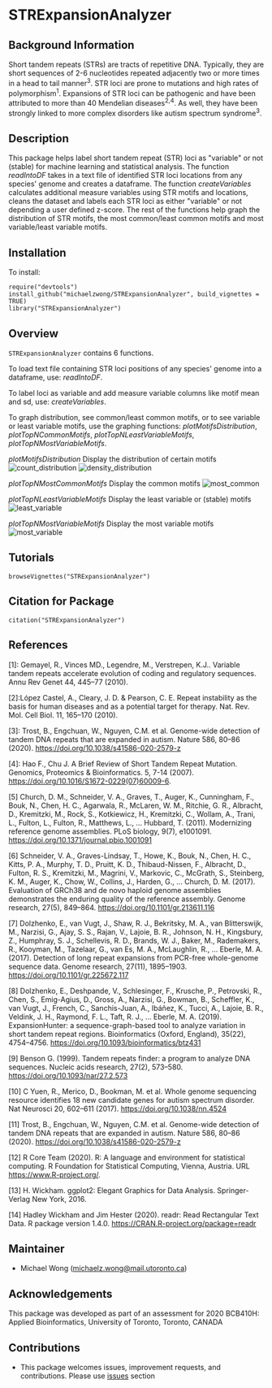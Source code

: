 # STRExpansionAnalyzer

## Background Information
Short tandem repeats (STRs) are tracts of repetitive DNA. Typically, they are
short sequences of 2-6 nucleotides repeated adjacently two or more times in a head
to tail manner<sup>3</sup>. STR loci are prone to mutations and high rates of polymorphism<sup>1</sup>. Expansions
of STR loci can be pathogenic and have been attributed to more than 40 Mendelian diseases<sup>2,4</sup>.
As well, they have been strongly linked to more complex disorders like autism spectrum syndrome<sup>3</sup>.

## Description
This package helps label short tandem repeat (STR) loci as "variable" or not (stable) for machine learning and statistical analysis.
The function *readIntoDF* takes in a text file of identified STR loci locations from any species' genome and creates a dataframe.
The function *createVariables* calculates additional measure variables using STR motifs and locations, cleans the dataset and labels each STR loci as either "variable" or not depending a user defined z-score.
The rest of the functions help graph the distribution of STR motifs, the most common/least common motifs and most variable/least variable motifs.


## Installation
To install:
```
require("devtools")
install_github("michaelzwong/STRExpansionAnalyzer", build_vignettes = TRUE)
library("STRExpansionAnalyzer")
```

## Overview
`STRExpansionAnalyzer` contains 6 functions.

To load text file containing STR loci positions of any species' genome 
into a dataframe, use: *readIntoDF*.

To label loci as variable and add measure variable columns like motif mean and
sd, use: *createVariables*.

To graph distribution, see common/least common motifs, or to see variable or 
least variable motifs, use the graphing functions: *plotMotifsDistribution*, *plotTopNCommonMotifs*, *plotTopNLeastVariableMotifs*, *plotTopNMostVariableMotifs*.

*plotMotifsDistribution* Display the distribution of certain motifs
![count_distribution](https://github.com/michaelzwong/STRExpansionAnalyzer/blob/main/inst/extdata/motif_count_distribution.png)
![density_distribution](https://github.com/michaelzwong/STRExpansionAnalyzer/blob/main/inst/extdata/motif_density_distribution.png)

*plotTopNMostCommonMotifs* Display the common motifs
![most_common](https://github.com/michaelzwong/STRExpansionAnalyzer/blob/main/inst/extdata/most_common_mofits.png)

*plotTopNLeastVariableMotifs* Display the least variable or (stable) motifs
![least_variable](https://github.com/michaelzwong/STRExpansionAnalyzer/blob/main/inst/extdata/least_variable_motifs.png)

*plotTopNMostVariableMotifs* Display the most variable motifs
![most_variable](https://github.com/michaelzwong/STRExpansionAnalyzer/blob/main/inst/extdata/most_variable_motifs.png)




## Tutorials
```
browseVignettes("STRExpansionAnalyzer")
```
## Citation for Package
```
citation("STRExpansionAnalyzer")
```

## References
[1]: Gemayel, R., Vinces MD., Legendre, M., Verstrepen, K.J.. Variable tandem repeats accelerate evolution of coding and regulatory sequences. Annu Rev Genet 44, 445–77 (2010).

[2]:López Castel, A., Cleary, J. D. & Pearson, C. E. Repeat instability as the basis for human diseases and as a potential target for therapy. Nat. Rev. Mol. Cell Biol. 11, 165–170 (2010).

[3]: Trost, B., Engchuan, W., Nguyen, C.M. et al. Genome-wide detection of tandem DNA repeats that are expanded in autism. Nature 586, 80–86 (2020). https://doi.org/10.1038/s41586-020-2579-z

[4]: Hao F., Chu J. A Brief Review of Short Tandem Repeat Mutation. Genomics, Proteomics & Bioinformatics. 5, 7-14 (2007). https://doi.org/10.1016/S1672-0229(07)60009-6.

[5] Church, D. M., Schneider, V. A., Graves, T., Auger, K., Cunningham, F., Bouk, N., Chen, H. C., Agarwala, R., McLaren, W. M., Ritchie, G. R., Albracht, D., Kremitzki, M., Rock, S., Kotkiewicz, H., Kremitzki, C., Wollam, A., Trani, L., Fulton, L., Fulton, R., Matthews, L., … Hubbard, T. (2011). Modernizing reference genome assemblies. PLoS biology, 9(7), e1001091. https://doi.org/10.1371/journal.pbio.1001091

[6] Schneider, V. A., Graves-Lindsay, T., Howe, K., Bouk, N., Chen, H. C., Kitts, P. A., Murphy, T. D., Pruitt, K. D., Thibaud-Nissen, F., Albracht, D., Fulton, R. S., Kremitzki, M., Magrini, V., Markovic, C., McGrath, S., Steinberg, K. M., Auger, K., Chow, W., Collins, J., Harden, G., … Church, D. M. (2017). Evaluation of GRCh38 and de novo haploid genome assemblies demonstrates the enduring quality of the reference assembly. Genome research, 27(5), 849–864. https://doi.org/10.1101/gr.213611.116

[7] Dolzhenko, E., van Vugt, J., Shaw, R. J., Bekritsky, M. A., van Blitterswijk, M., Narzisi, G., Ajay, S. S., Rajan, V., Lajoie, B. R., Johnson, N. H., Kingsbury, Z., Humphray, S. J., Schellevis, R. D., Brands, W. J., Baker, M., Rademakers, R., Kooyman, M., Tazelaar, G., van Es, M. A., McLaughlin, R., … Eberle, M. A. (2017). Detection of long repeat expansions from PCR-free whole-genome sequence data. Genome research, 27(11), 1895–1903. https://doi.org/10.1101/gr.225672.117

[8] Dolzhenko, E., Deshpande, V., Schlesinger, F., Krusche, P., Petrovski, R., Chen, S., Emig-Agius, D., Gross, A., Narzisi, G., Bowman, B., Scheffler, K., van Vugt, J., French, C., Sanchis-Juan, A., Ibáñez, K., Tucci, A., Lajoie, B. R., Veldink, J. H., Raymond, F. L., Taft, R. J., … Eberle, M. A. (2019). ExpansionHunter: a sequence-graph-based tool to analyze variation in short tandem repeat regions. Bioinformatics (Oxford, England), 35(22), 4754–4756. https://doi.org/10.1093/bioinformatics/btz431

[9] Benson G. (1999). Tandem repeats finder: a program to analyze DNA sequences. Nucleic acids research, 27(2), 573–580. https://doi.org/10.1093/nar/27.2.573

[10] C Yuen, R., Merico, D., Bookman, M. et al. Whole genome sequencing resource identifies 18 new candidate genes for autism spectrum disorder. Nat Neurosci 20, 602–611 (2017). https://doi.org/10.1038/nn.4524

[11] Trost, B., Engchuan, W., Nguyen, C.M. et al. Genome-wide detection of tandem DNA repeats that are expanded in autism. Nature 586, 80–86 (2020). https://doi.org/10.1038/s41586-020-2579-z

[12] R Core Team (2020). R: A language and environment for statistical 
computing. R Foundation for Statistical Computing, Vienna, Austria. URL https://www.R-project.org/.

[13] H. Wickham. ggplot2: Elegant Graphics for Data Analysis. Springer-Verlag
New York, 2016.

[14] Hadley Wickham and Jim Hester (2020). readr: Read Rectangular Text Data.
R package version 1.4.0. https://CRAN.R-project.org/package=readr

## Maintainer
* Michael Wong (michaelz.wong@mail.utoronto.ca)

## Acknowledgements

This package was developed as part of an assessment for 2020 BCB410H: Applied Bioinformatics, University of Toronto, Toronto, CANADA

## Contributions
* This package welcomes issues, improvement requests, and contributions. Please use [issues](https://github.com/michaelzwong/STRExpansionAnalyzer/issues) section

